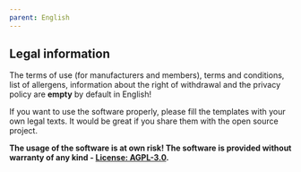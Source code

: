 ```yaml
---
parent: English
---
```

## Legal information

The terms of use (for manufacturers and members), terms and conditions, list of allergens, information about the right of withdrawal and the privacy policy are **empty** by default in English!

If you want to use the software properly, please fill the templates with your own legal texts. It would be great if you share them with the open source project.

**The usage of the software is at own risk! The software is provided without warranty of any kind - [License: AGPL-3.0]({{site.repo_url}}/blob/develop/LICENSE).**
